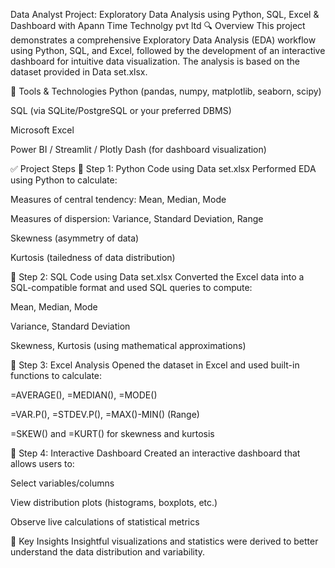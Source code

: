Data Analyst Project: Exploratory Data Analysis using Python, SQL, Excel & Dashboard with Apann Time Technolgy pvt ltd
🔍 Overview
This project demonstrates a comprehensive Exploratory Data Analysis (EDA) workflow using Python, SQL, and Excel, followed by the development of an interactive dashboard for intuitive data visualization. The analysis is based on the dataset provided in Data set.xlsx.

🧰 Tools & Technologies
Python (pandas, numpy, matplotlib, seaborn, scipy)

SQL (via SQLite/PostgreSQL or your preferred DBMS)

Microsoft Excel

Power BI / Streamlit / Plotly Dash (for dashboard visualization)

✅ Project Steps
📌 Step 1: Python Code using Data set.xlsx
Performed EDA using Python to calculate:

Measures of central tendency: Mean, Median, Mode

Measures of dispersion: Variance, Standard Deviation, Range

Skewness (asymmetry of data)

Kurtosis (tailedness of data distribution)



📌 Step 2: SQL Code using Data set.xlsx
Converted the Excel data into a SQL-compatible format and used SQL queries to compute:

Mean, Median, Mode

Variance, Standard Deviation

Skewness, Kurtosis (using mathematical approximations)



📌 Step 3: Excel Analysis
Opened the dataset in Excel and used built-in functions to calculate:

=AVERAGE(), =MEDIAN(), =MODE()

=VAR.P(), =STDEV.P(), =MAX()-MIN() (Range)

=SKEW() and =KURT() for skewness and kurtosis



📌 Step 4: Interactive Dashboard
Created an interactive dashboard that allows users to:

Select variables/columns

View distribution plots (histograms, boxplots, etc.)

Observe live calculations of statistical metrics


🧠 Key Insights
Insightful visualizations and statistics were derived to better understand the data distribution and variability.
